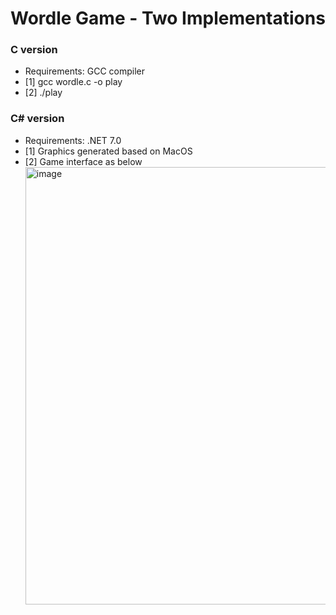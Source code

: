 # Wordle Game - Two Implementations

### C version
- Requirements: GCC compiler
- [1] gcc wordle.c -o play
- [2] ./play

### C# version
- Requirements: .NET 7.0
- [1] Graphics generated based on MacOS
- [2] Game interface as below
   <img width="700" alt="image" src="https://github.com/user-attachments/assets/5b12d87d-b42b-4461-a2a7-6f67a1d05cf7" />
